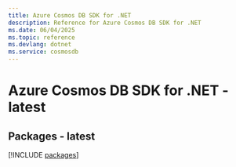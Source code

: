 ```yaml
---
title: Azure Cosmos DB SDK for .NET
description: Reference for Azure Cosmos DB SDK for .NET
ms.date: 06/04/2025
ms.topic: reference
ms.devlang: dotnet
ms.service: cosmosdb
---
```

# Azure Cosmos DB SDK for .NET - latest
## Packages - latest
[!INCLUDE [packages](cosmos-db-index.md)]